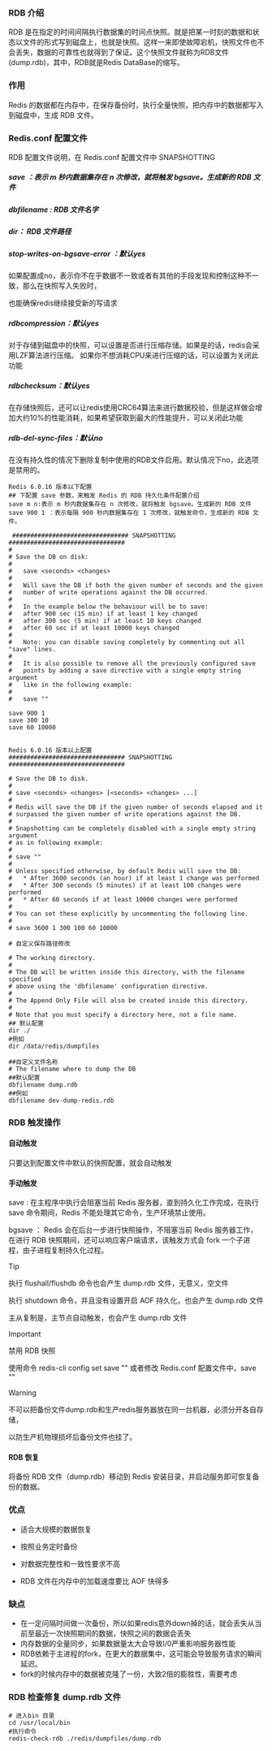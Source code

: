 ### RDB 介绍

RDB 是在指定的时间间隔执行数据集的时间点快照。就是把某一时刻的数据和状态以文件的形式写到磁盘上，也就是快照。这样一来即使故障宕机，快照文件也不会丢失，数据的可靠性也就得到了保证。这个快照文件就称为RDB文件(dump.rdb)，其中，RDB就是Redis DataBase的缩写。

### 作用

Redis 的数据都在内存中，在保存备份时，执行全量快照，把内存中的数据都写入到磁盘中，生成 RDB 文件。

### Redis.conf 配置文件

RDB 配置文件说明，在 Redis.conf 配置文件中 SNAPSHOTTING 

##### save <seconds> <changes>：表示 m 秒内数据集存在 n 次修改，就将触发 bgsave。生成新的 RDB 文件

##### dbfilename : RDB 文件名字

##### dir： RDB 文件路径

##### stop-writes-on-bgsave-error ：默认yes

如果配置成no，表示你不在乎数据不一致或者有其他的手段发现和控制这种不一致，那么在快照写入失败时，

也能确保redis继续接受新的写请求

##### rdbcompression：默认yes

对于存储到磁盘中的快照，可以设置是否进行压缩存储。如果是的话，redis会采用LZF算法进行压缩。 如果你不想消耗CPU来进行压缩的话，可以设置为关闭此功能

##### rdbchecksum：默认yes

在存储快照后，还可以让redis使用CRC64算法来进行数据校验，但是这样做会增加大约10%的性能消耗，如果希望获取到最大的性能提升，可以关闭此功能

##### rdb-del-sync-files：默认no

在没有持久性的情况下删除复制中使用的RDB文件启用。默认情况下no，此选项是禁用的。

```
Redis 6.0.16 版本以下配置 
## 下配置 save 参数，来触发 Redis 的 RDB 持久化条件配置介绍 
save m n:表示 m 秒内数据集存在 n 次修改，就将触发 bgsave。生成新的 RDB 文件
save 900 1 ：表示每隔 900 秒内数据集存在 1 次修改，就触发命令，生成新的 RDB 文件。
 
 ################################ SNAPSHOTTING  ################################
#
# Save the DB on disk:
#
#   save <seconds> <changes>
#
#   Will save the DB if both the given number of seconds and the given
#   number of write operations against the DB occurred.
#
#   In the example below the behaviour will be to save:
#   after 900 sec (15 min) if at least 1 key changed
#   after 300 sec (5 min) if at least 10 keys changed
#   after 60 sec if at least 10000 keys changed
#
#   Note: you can disable saving completely by commenting out all "save" lines.
#
#   It is also possible to remove all the previously configured save
#   points by adding a save directive with a single empty string argument
#   like in the following example:
#
#   save ""

save 900 1
save 300 10
save 60 10000


Redis 6.0.16 版本以上配置
################################ SNAPSHOTTING  ################################

# Save the DB to disk.
#
# save <seconds> <changes> [<seconds> <changes> ...]
#
# Redis will save the DB if the given number of seconds elapsed and it
# surpassed the given number of write operations against the DB.
#
# Snapshotting can be completely disabled with a single empty string argument
# as in following example:
#
# save ""
#
# Unless specified otherwise, by default Redis will save the DB:
#   * After 3600 seconds (an hour) if at least 1 change was performed
#   * After 300 seconds (5 minutes) if at least 100 changes were performed
#   * After 60 seconds if at least 10000 changes were performed
#
# You can set these explicitly by uncommenting the following line.
#
# save 3600 1 300 100 60 10000

# 自定义保存路径修改 

# The working directory.
#
# The DB will be written inside this directory, with the filename specified
# above using the 'dbfilename' configuration directive.
#
# The Append Only File will also be created inside this directory.
#
# Note that you must specify a directory here, not a file name.
## 默认配置
dir ./ 
#例如
dir /data/redis/dumpfiles

##自定义文件名称
# The filename where to dump the DB
##默认配置
dbfilename dump.rdb
##例如
dbfilename dev-dump-redis.rdb
```

### RDB 触发操作

#### 自动触发

只要达到配置文件中默认的快照配置，就会自动触发

#### 手动触发

save : 在主程序中执行会阻塞当前 Redis 服务器，直到持久化工作完成，在执行 save 命令期间，Redis 不能处理其它命令，生产环境禁止使用。

bgsave ： Redis 会在后台一步进行快照操作，不阻塞当前 Redis 服务器工作，在进行 RDB 快照期间，还可以响应客户端请求，该触发方式会 fork 一个子进程，由子进程复制持久化过程。

> [!TIP]
>
> 执行 flushall/flushdb 命令也会产生 dump.rdb 文件，无意义，空文件
>
> 执行 shutdown 命令，并且没有设置开启 AOF 持久化，也会产生 dump.rdb 文件
>
> 主从复制是，主节点自动触发，也会产生 dump.rdb 文件

> [!IMPORTANT]
>
> 禁用 RDB 快照 
>
> 使用命令 redis-cli config set save "" 或者修改 Redis.conf 配置文件中，save ""



> [!WARNING]
>
> 不可以把备份文件dump.rdb和生产redis服务器放在同一台机器，必须分开各自存储，
>
> 以防生产机物理损坏后备份文件也挂了。



#### RDB 恢复

将备份 RDB 文件（dump.rdb）移动到 Redis 安装目录，并启动服务即可恢复备份的数据。

### 优点

- 适合大规模的数据恢复

- 按照业务定时备份
- 对数据完整性和一致性要求不高
- RDB 文件在内存中的加载速度要比 AOF 快得多

### 缺点

- 在一定问隔时间做一次备份，所以如果redis意外down掉的话，就会丢失从当前至最近一次快照期间的数据，快照之间的数据会丢失
- 内存数据的全量同步，如果数据量太大会导致I/0严重影响服务器性能
- RDB依赖于主进程的fork，在更大的数据集中，这可能会导致服务请求的瞬间延迟。
- fork的时候内存中的数据被克隆了一份，大致2倍的膨胜性，需要考虑

### RDB 检查修复 dump.rdb 文件

```
# 进入bin 目录
cd /usr/local/bin
#执行命令
redis-check-rdb ./redis/dumpfiles/dump.rdb
```

